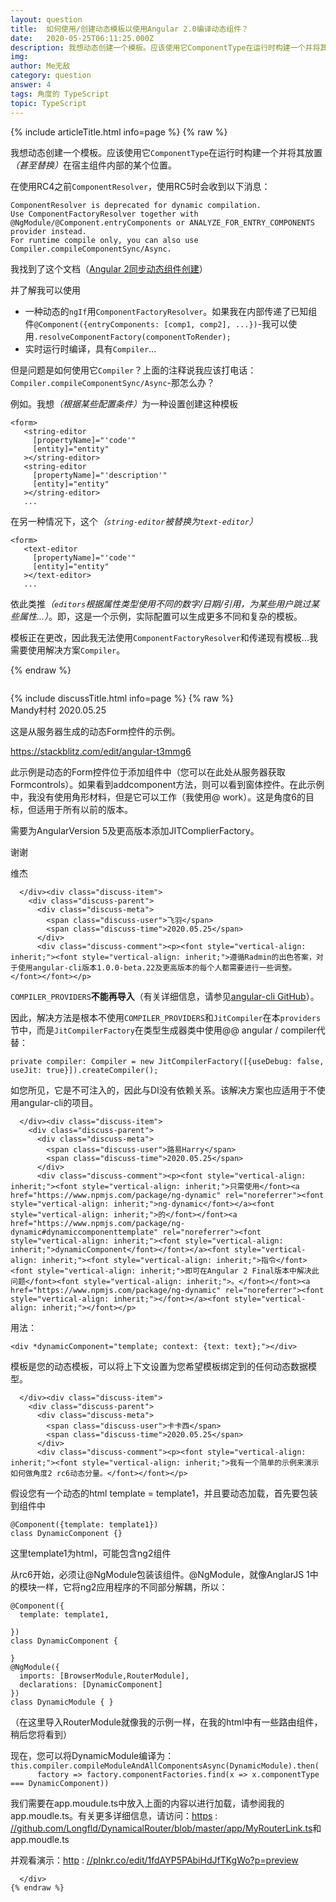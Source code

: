```yaml
---
layout: question
title:  如何使用/创建动态模板以使用Angular 2.0编译动态组件？
date:   2020-05-25T06:11:25.000Z
description: 我想动态创建一个模板。应该使用它ComponentType在运行时构建一个并将其放置（甚至替换）在宿主组件内部的某个位置。在使用RC4之前Compon...
img: 
author: Me无敌
category: question
answer: 4
tags: 角度的 TypeScript
topic: TypeScript
---
```

<div class="article-root">
  <div class="article">
    {% include articleTitle.html info=page %}
    {% raw %}
    <div class="article-content"><p><font style="vertical-align: inherit;"><font style="vertical-align: inherit;">我想动态创建一个模板。</font><font style="vertical-align: inherit;">应该使用它</font></font><code>ComponentType</code><font style="vertical-align: inherit;"><font style="vertical-align: inherit;">在运行时</font><font style="vertical-align: inherit;">构建一个</font><font style="vertical-align: inherit;">并将其放置</font></font><em><font style="vertical-align: inherit;"><font style="vertical-align: inherit;">（甚至替换）</font></font></em><font style="vertical-align: inherit;"><font style="vertical-align: inherit;">在宿主组件内部的某个位置。</font></font></p>

<p><font style="vertical-align: inherit;"><font style="vertical-align: inherit;">在使用RC4之前</font></font><code>ComponentResolver</code><font style="vertical-align: inherit;"><font style="vertical-align: inherit;">，使用RC5时会收到以下消息：</font></font></p>

<pre class="lang-none prettyprint prettyprinted" style=""><code><span class="pln">ComponentResolver is deprecated for dynamic compilation.
Use ComponentFactoryResolver together with @NgModule/@Component.entryComponents or ANALYZE_FOR_ENTRY_COMPONENTS provider instead.
For runtime compile only, you can also use Compiler.compileComponentSync/Async.</span></code></pre>

<p><font style="vertical-align: inherit;"><font style="vertical-align: inherit;">我找到了这个文档（</font></font><a href="https://docs.google.com/document/d/1VRNljdv-6QDY4_I0xx3DHd-IZ19QlthheMLdGGKAAzM/edit?usp=sharing" rel="noreferrer"><font style="vertical-align: inherit;"><font style="vertical-align: inherit;">Angular 2同步动态组件创建</font></font></a><font style="vertical-align: inherit;"><font style="vertical-align: inherit;">）</font></font></p>

<p><font style="vertical-align: inherit;"><font style="vertical-align: inherit;">并了解我可以使用</font></font></p>

<ul>
<li><font style="vertical-align: inherit;"><font style="vertical-align: inherit;">一种动态的</font></font><code>ngIf</code><font style="vertical-align: inherit;"><font style="vertical-align: inherit;">用</font></font><code>ComponentFactoryResolver</code><font style="vertical-align: inherit;"><font style="vertical-align: inherit;">。</font><font style="vertical-align: inherit;">如果我在内部传递了已知组件</font></font><code>@Component({entryComponents: [comp1, comp2], ...})</code><font style="vertical-align: inherit;"><font style="vertical-align: inherit;">-我可以使用</font></font><code>.resolveComponentFactory(componentToRender);</code></li>
<li><font style="vertical-align: inherit;"><font style="vertical-align: inherit;">实时运行时编译，具有</font></font><code>Compiler</code><font style="vertical-align: inherit;"><font style="vertical-align: inherit;">...</font></font></li>
</ul>

<p><font style="vertical-align: inherit;"><font style="vertical-align: inherit;">但是问题是如何使用它</font></font><code>Compiler</code><font style="vertical-align: inherit;"><font style="vertical-align: inherit;">？</font><font style="vertical-align: inherit;">上面的注释说我应该打电话：</font></font><code>Compiler.compileComponentSync/Async</code><font style="vertical-align: inherit;"><font style="vertical-align: inherit;">-那怎么办？</font></font></p>

<p><font style="vertical-align: inherit;"><font style="vertical-align: inherit;">例如。</font><font style="vertical-align: inherit;">我想</font></font><em><font style="vertical-align: inherit;"><font style="vertical-align: inherit;">（根据某些配置条件）</font></font></em><font style="vertical-align: inherit;"><font style="vertical-align: inherit;">为一种设置</font><font style="vertical-align: inherit;">创建</font><font style="vertical-align: inherit;">这种模板</font></font></p>

<pre class="lang-html prettyprint prettyprinted" style=""><code><span class="tag">&lt;form&gt;</span><span class="pln">
   </span><span class="tag">&lt;string-editor</span><span class="pln">
     [</span><span class="atn">propertyName</span><span class="pln">]</span><span class="pun">=</span><span class="atv">"'code'"</span><span class="pln">
     [</span><span class="atn">entity</span><span class="pln">]</span><span class="pun">=</span><span class="atv">"entity"</span><span class="pln">
   </span><span class="tag">&gt;&lt;/string-editor&gt;</span><span class="pln">
   </span><span class="tag">&lt;string-editor</span><span class="pln">
     [</span><span class="atn">propertyName</span><span class="pln">]</span><span class="pun">=</span><span class="atv">"'description'"</span><span class="pln">
     [</span><span class="atn">entity</span><span class="pln">]</span><span class="pun">=</span><span class="atv">"entity"</span><span class="pln">
   </span><span class="tag">&gt;&lt;/string-editor&gt;</span><span class="pln">
   ...</span></code></pre>

<p><font style="vertical-align: inherit;"><font style="vertical-align: inherit;">在另一种情况下，这个</font></font><em><font style="vertical-align: inherit;"><font style="vertical-align: inherit;">（</font></font><code>string-editor</code><font style="vertical-align: inherit;"><font style="vertical-align: inherit;">被替换为</font></font><code>text-editor</code><font style="vertical-align: inherit;"><font style="vertical-align: inherit;">）</font></font></em></p>

<pre class="lang-html prettyprint prettyprinted" style=""><code><span class="tag">&lt;form&gt;</span><span class="pln">
   </span><span class="tag">&lt;text-editor</span><span class="pln">
     [</span><span class="atn">propertyName</span><span class="pln">]</span><span class="pun">=</span><span class="atv">"'code'"</span><span class="pln">
     [</span><span class="atn">entity</span><span class="pln">]</span><span class="pun">=</span><span class="atv">"entity"</span><span class="pln">
   </span><span class="tag">&gt;&lt;/text-editor&gt;</span><span class="pln">
   ...</span></code></pre>

<p><font style="vertical-align: inherit;"><font style="vertical-align: inherit;">依此类推</font></font><em><font style="vertical-align: inherit;"><font style="vertical-align: inherit;">（</font></font><code>editors</code><font style="vertical-align: inherit;"><font style="vertical-align: inherit;">根据属性类型使用</font><font style="vertical-align: inherit;">不同的数字/日期/引用</font><font style="vertical-align: inherit;">，为某些用户跳过某些属性...）</font></font></em><font style="vertical-align: inherit;"><font style="vertical-align: inherit;">。</font><font style="vertical-align: inherit;">即，这是一个示例，实际配置可以生成更多不同和复杂的模板。</font></font></p>

<p><font style="vertical-align: inherit;"><font style="vertical-align: inherit;">模板正在更改，因此我无法使用</font></font><code>ComponentFactoryResolver</code><font style="vertical-align: inherit;"><font style="vertical-align: inherit;">和传递现有</font><font style="vertical-align: inherit;">模板</font><font style="vertical-align: inherit;">...我需要使用解决方案</font></font><code>Compiler</code><font style="vertical-align: inherit;"><font style="vertical-align: inherit;">。</font></font></p></div>
    {% endraw %}
  </div>
  <p style="height: 0;width:0;overflow: hidden;"> 第4167篇《如何使用/创建动态模板以使用Angular 2.0编译动态组件？》来自Winter(https://github.com/aiyld/aiyld.github.io)的站点</p>
  <div class="discuss-wrapper">
    {% include discussTitle.html info=page %}
    {% raw %}
    <div class="discuss-item">
        <div class="discuss-parent">
          <div class="discuss-meta">
            <span class="discuss-user">Mandy村村</span>
            <span class="discuss-time">2020.05.25</span>
          </div>
          <div class="discuss-comment"><p><font style="vertical-align: inherit;"><font style="vertical-align: inherit;">这是从服务器生成的动态Form控件的示例。</font></font></p>

<p><a href="https://stackblitz.com/edit/angular-t3mmg6" rel="nofollow noreferrer"><font style="vertical-align: inherit;"><font style="vertical-align: inherit;">https://stackblitz.com/edit/angular-t3mmg6</font></font></a></p>

<p><font style="vertical-align: inherit;"><font style="vertical-align: inherit;">此示例是动态的Form控件位于添加组件中（您可以在此处从服务器获取Formcontrols）。</font><font style="vertical-align: inherit;">如果看到addcomponent方法，则可以看到窗体控件。</font><font style="vertical-align: inherit;">在此示例中，我没有使用角形材料，但是它可以工作（我使用@ work）。</font><font style="vertical-align: inherit;">这是角度6的目标，但适用于所有以前的版本。</font></font></p>

<p><font style="vertical-align: inherit;"><font style="vertical-align: inherit;">需要为AngularVersion 5及更高版本添加JITComplierFactory。</font></font></p>

<p><font style="vertical-align: inherit;"><font style="vertical-align: inherit;">谢谢</font></font></p>

<p><font style="vertical-align: inherit;"><font style="vertical-align: inherit;">维杰</font></font></p></div>
        </div>
        
      </div><div class="discuss-item">
        <div class="discuss-parent">
          <div class="discuss-meta">
            <span class="discuss-user">飞羽</span>
            <span class="discuss-time">2020.05.25</span>
          </div>
          <div class="discuss-comment"><p><font style="vertical-align: inherit;"><font style="vertical-align: inherit;">遵循Radmin的出色答案，对于使用angular-cli版本1.0.0-beta.22及更高版本的每个人都需要进行一些调整。</font></font></p>

<p><code>COMPILER_PROVIDERS</code><strong><font style="vertical-align: inherit;"><font style="vertical-align: inherit;">不能再导入</font></font></strong><font style="vertical-align: inherit;"><font style="vertical-align: inherit;">（有关详细信息，请参见</font></font><a href="https://github.com/angular/angular-cli/issues/3619" rel="nofollow noreferrer"><font style="vertical-align: inherit;"><font style="vertical-align: inherit;">angular-cli GitHub</font></font></a><font style="vertical-align: inherit;"><font style="vertical-align: inherit;">）。</font></font></p>

<p><font style="vertical-align: inherit;"><font style="vertical-align: inherit;">因此，解决方法是根本不使用</font></font><code>COMPILER_PROVIDERS</code><font style="vertical-align: inherit;"><font style="vertical-align: inherit;">和</font></font><code>JitCompiler</code><font style="vertical-align: inherit;"><font style="vertical-align: inherit;">在本</font></font><code>providers</code><font style="vertical-align: inherit;"><font style="vertical-align: inherit;">节中，而是</font></font><code>JitCompilerFactory</code><font style="vertical-align: inherit;"><font style="vertical-align: inherit;">在类型生成器类中</font><font style="vertical-align: inherit;">使用</font><font style="vertical-align: inherit;">@@ angular / compiler代替：</font></font></p>

<pre class="lang-js prettyprint prettyprinted" style=""><code><span class="kwd">private</span><span class="pln"> compiler</span><span class="pun">:</span><span class="pln"> </span><span class="typ">Compiler</span><span class="pln"> </span><span class="pun">=</span><span class="pln"> </span><span class="kwd">new</span><span class="pln"> </span><span class="typ">JitCompilerFactory</span><span class="pun">([{</span><span class="pln">useDebug</span><span class="pun">:</span><span class="pln"> </span><span class="kwd">false</span><span class="pun">,</span><span class="pln"> useJit</span><span class="pun">:</span><span class="pln"> </span><span class="kwd">true</span><span class="pun">}]).</span><span class="pln">createCompiler</span><span class="pun">();</span></code></pre>

<p><font style="vertical-align: inherit;"><font style="vertical-align: inherit;">如您所见，它是不可注入的，因此与DI没有依赖关系。</font><font style="vertical-align: inherit;">该解决方案也应适用于不使用angular-cli的项目。</font></font></p></div>
        </div>
        
      </div><div class="discuss-item">
        <div class="discuss-parent">
          <div class="discuss-meta">
            <span class="discuss-user">路易Harry</span>
            <span class="discuss-time">2020.05.25</span>
          </div>
          <div class="discuss-comment"><p><font style="vertical-align: inherit;"><font style="vertical-align: inherit;">只需使用</font><a href="https://www.npmjs.com/package/ng-dynamic" rel="noreferrer"><font style="vertical-align: inherit;">ng-dynamic</font></a><font style="vertical-align: inherit;">的</font></font><a href="https://www.npmjs.com/package/ng-dynamic#dynamiccomponenttemplate" rel="noreferrer"><font style="vertical-align: inherit;"><font style="vertical-align: inherit;">dynamicComponent</font></font></a><font style="vertical-align: inherit;"><font style="vertical-align: inherit;">指令</font><font style="vertical-align: inherit;">即可在Angular 2 Final版本中解决此问题</font><font style="vertical-align: inherit;">。</font></font><a href="https://www.npmjs.com/package/ng-dynamic" rel="noreferrer"><font style="vertical-align: inherit;"></font></a><font style="vertical-align: inherit;"></font></p>

<p><font style="vertical-align: inherit;"><font style="vertical-align: inherit;">用法：</font></font></p>

<pre class="lang-js prettyprint prettyprinted" style=""><code><span class="pun">&lt;</span><span class="pln">div </span><span class="pun">*</span><span class="pln">dynamicComponent</span><span class="pun">=</span><span class="str">"template; context: {text: text};"</span><span class="pun">&gt;&lt;/</span><span class="pln">div</span><span class="pun">&gt;</span></code></pre>

<p><font style="vertical-align: inherit;"><font style="vertical-align: inherit;">模板是您的动态模板，可以将上下文设置为您希望模板绑定到的任何动态数据模型。</font></font></p></div>
        </div>
        
      </div><div class="discuss-item">
        <div class="discuss-parent">
          <div class="discuss-meta">
            <span class="discuss-user">卡卡西</span>
            <span class="discuss-time">2020.05.25</span>
          </div>
          <div class="discuss-comment"><p><font style="vertical-align: inherit;"><font style="vertical-align: inherit;">我有一个简单的示例来演示如何做角度2 rc6动态分量。</font></font></p>

<p><font style="vertical-align: inherit;"><font style="vertical-align: inherit;">假设您有一个动态的html template = template1，并且要动态加载，首先要包装到组件中</font></font></p>

<pre class="lang-js prettyprint prettyprinted" style=""><code><span class="lit">@Component</span><span class="pun">({</span><span class="pln">template</span><span class="pun">:</span><span class="pln"> template1</span><span class="pun">})</span><span class="pln">
</span><span class="kwd">class</span><span class="pln"> </span><span class="typ">DynamicComponent</span><span class="pln"> </span><span class="pun">{}</span></code></pre>

<p><font style="vertical-align: inherit;"><font style="vertical-align: inherit;">这里template1为html，可能包含ng2组件 </font></font></p>

<p><font style="vertical-align: inherit;"><font style="vertical-align: inherit;">从rc6开始，必须让@NgModule包装该组件。</font><font style="vertical-align: inherit;">@NgModule，就像AnglarJS 1中的模块一样，它将ng2应用程序的不同部分解耦，所以：</font></font></p>

<pre class="lang-js prettyprint prettyprinted" style=""><code><span class="lit">@Component</span><span class="pun">({</span><span class="pln">
  template</span><span class="pun">:</span><span class="pln"> template1</span><span class="pun">,</span><span class="pln">

</span><span class="pun">})</span><span class="pln">
</span><span class="kwd">class</span><span class="pln"> </span><span class="typ">DynamicComponent</span><span class="pln"> </span><span class="pun">{</span><span class="pln">

</span><span class="pun">}</span><span class="pln">
</span><span class="lit">@NgModule</span><span class="pun">({</span><span class="pln">
  imports</span><span class="pun">:</span><span class="pln"> </span><span class="pun">[</span><span class="typ">BrowserModule</span><span class="pun">,</span><span class="typ">RouterModule</span><span class="pun">],</span><span class="pln">
  declarations</span><span class="pun">:</span><span class="pln"> </span><span class="pun">[</span><span class="typ">DynamicComponent</span><span class="pun">]</span><span class="pln">
</span><span class="pun">})</span><span class="pln">
</span><span class="kwd">class</span><span class="pln"> </span><span class="typ">DynamicModule</span><span class="pln"> </span><span class="pun">{</span><span class="pln"> </span><span class="pun">}</span></code></pre>

<p><font style="vertical-align: inherit;"><font style="vertical-align: inherit;">（在这里导入RouterModule就像我的示例一样，在我的html中有一些路由组件，稍后您将看到）</font></font></p>

<p><font style="vertical-align: inherit;"><font style="vertical-align: inherit;">现在，您可以将DynamicModule编译为：
    </font></font><code>this.compiler.compileModuleAndAllComponentsAsync(DynamicModule).then(
      factory =&gt; factory.componentFactories.find(x =&gt; x.componentType === DynamicComponent))</code></p>

<p><font style="vertical-align: inherit;"><font style="vertical-align: inherit;">我们需要在app.moudule.ts中放入上面的内容以进行加载，请参阅我的app.moudle.ts。</font><font style="vertical-align: inherit;">有关更多详细信息，请访问：</font></font><a href="https://github.com/Longfld/DynamicalRouter/blob/master/app/MyRouterLink.ts" rel="noreferrer"><font style="vertical-align: inherit;"><font style="vertical-align: inherit;">https</font></font></a><font style="vertical-align: inherit;"><font style="vertical-align: inherit;"> :
   </font><a href="https://github.com/Longfld/DynamicalRouter/blob/master/app/MyRouterLink.ts" rel="noreferrer"><font style="vertical-align: inherit;">//github.com/Longfld/DynamicalRouter/blob/master/app/MyRouterLink.ts</font></a><font style="vertical-align: inherit;">和app.moudle.ts</font></font></p>

<p><font style="vertical-align: inherit;"><font style="vertical-align: inherit;">并观看演示：</font><a href="http://plnkr.co/edit/1fdAYP5PAbiHdJfTKgWo?p=preview" rel="noreferrer"><font style="vertical-align: inherit;">http</font></a><font style="vertical-align: inherit;"> : </font></font><a href="http://plnkr.co/edit/1fdAYP5PAbiHdJfTKgWo?p=preview" rel="noreferrer"><font style="vertical-align: inherit;"><font style="vertical-align: inherit;">//plnkr.co/edit/1fdAYP5PAbiHdJfTKgWo?p=preview</font></font></a></p></div>
        </div>
        
      </div>
    {% endraw %}
  </div>
<div>
